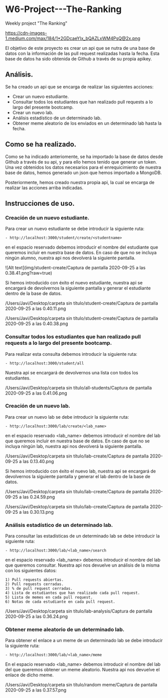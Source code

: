 # W6-Project---The-Ranking
Weekly project "The Ranking"


https://cdn-images-1.medium.com/max/184/1*2GDcaeYIx_bQAZLxWM4PsQ@2x.png


El objetivo de este proyecto es crear un api que se nutra de una base de datos con la información de las pull request realizadas hasta la fecha. Esta base de datos ha sido obtenida de Github a través de su propia apikey.  


## Análisis.

Se ha creado un api que se encarga de realizar las siguientes acciones:

- Crear un nuevo estudiante.
- Consultar todos los estudiantes que han realizado pull requests a lo largo del presente bootcamp.
- Crear un nuevo lab.
- Análisis estadístico de un determinado lab.
- Obtener meme aleatorio de los enviados en un determinado lab hasta la fecha.


## Como se ha realizado.
 
 Como se ha indicado anteriomente, se ha importado la base de datos desde Github a través de su api, y para ello hemos tenido que generar un token. Una vez obtenidos los datos necesarios para el enrequicimiento de nuestra base de datos, hemos generado un json que hemos importado a MongoDB. 
 
 Posteriormente, hemos creado nuestra propia api, la cual se encarga de realizar las acciones arriba indicadas.


## Instrucciones de uso.

### Creación de un nuevo estudiante.

Para crear un nuevo estudiante se debe introducir la siguiente ruta:

    - http://localhost:3000/student/create/<studentname>

en el espacio reservado <studentname> debemos introducir el nombre del estudiante que queremos incluir en nuestra base de datos. En caso de que no se incluya ningún alumno, nuestra api nos devolverá la siguiente pantalla.

![Alt text](img/student-create/Captura de pantalla 2020-09-25 a las 0.38.41.png?raw=true)

Si hemos introducido con éxito el nuevo estudiante, nuestra api se encargará de devolvernos la siguiente pantalla y generar el estudiante dentro de la base de datos.
    
/Users/Javi/Desktop/carpeta sin título/student-create/Captura de pantalla 2020-09-25 a las 0.40.11.png

/Users/Javi/Desktop/carpeta sin título/student-create/Captura de pantalla 2020-09-25 a las 0.40.38.png


### Consultar todos los estudiantes que han realizado pull requests a lo largo del presente bootcamp.

Para realizar esta consulta debemos introducir la siguiente ruta:

    - http://localhost:3000/student/all

Nuestra api se encargará de devolvernos una lista con todos los estudiantes.

/Users/Javi/Desktop/carpeta sin título/all-students/Captura de pantalla 2020-09-25 a las 0.41.06.png


### Creación de un nuevo lab.

Para crear un nuevo lab se debe introducir la siguiente ruta:

    - http://localhost:3000/lab/create/<lab_name>

en el espacio reservado <lab_name> debemos introducir el nombre del lab que queremos incluir en nuestra base de datos. En caso de que no se incluya ningún lab, nuestra api nos devolverá la siguiente pantalla.

/Users/Javi/Desktop/carpeta sin título/lab-create/Captura de pantalla 2020-09-25 a las 0.13.40.png

Si hemos introducido con éxito el nuevo lab, nuestra api se encargará de devolvernos la siguiente pantalla y generar el lab dentro de la base de datos.
    
/Users/Javi/Desktop/carpeta sin título/lab-create/Captura de pantalla 2020-09-25 a las 0.24.59.png

/Users/Javi/Desktop/carpeta sin título/lab-create/Captura de pantalla 2020-09-25 a las 0.30.13.png


### Análisis estadístico de un determinado lab.

Para consultar las estadísticas de un determinado lab se debe introducir la siguiente ruta:

    - http://localhost:3000/lab/<lab_name>/search

en el espacio reservado <lab_name> debemos introducir el nombre del lab que queremos consultar. Nuestra api nos devuelve un análisis de la misma con los siguientes datos:

    1) Pull requests abiertas.
    2) Pull requests cerradas.
    3) % de pull request cerradas.
    4) Lista de estudiantes que han realizado cada pull request.
    5) Lista de memes en cada pull request.
    6) Notas de cada estudiante en cada pull request.

/Users/Javi/Desktop/carpeta sin título/lab-analysis/Captura de pantalla 2020-09-25 a las 0.36.24.png


### Obtener meme aleatorio de un determinado lab.

Para obtener el enlace a un meme de un determinado lab se debe introducir la siguiente ruta:

    - http://localhost:3000/lab/<lab_name>/meme
    
En el espacio reservado <lab_name> debemos introducir el nombre del lab del que queremos obtener un meme aleatorio. Nuestra api nos devuelve el enlace de dicho meme.

/Users/Javi/Desktop/carpeta sin título/random meme/Captura de pantalla 2020-09-25 a las 0.37.57.png
